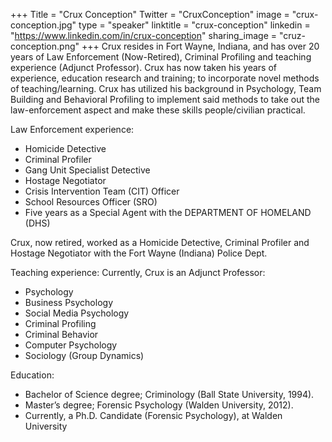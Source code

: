 +++
Title = "Crux Conception"
Twitter = "CruxConception"
image = "crux-conception.jpg"
type = "speaker"
linktitle = "crux-conception"
linkedin = "https://www.linkedin.com/in/crux-conception"
sharing_image = "cruz-conception.png"
+++
Crux resides in Fort Wayne, Indiana, and has over 20 years of Law Enforcement (Now-Retired), Criminal Profiling and teaching experience (Adjunct Professor).  Crux has now taken his years of experience, education research and training; to incorporate novel methods of teaching/learning.  Crux has utilized his background in Psychology, Team Building and Behavioral Profiling to implement said methods to take out the law-enforcement aspect and make these skills people/civilian practical.

Law Enforcement experience:

- Homicide Detective
- Criminal Profiler
- Gang Unit Specialist Detective
- Hostage Negotiator
- Crisis Intervention Team (CIT) Officer
- School Resources Officer (SRO)
- Five years as a Special Agent with the DEPARTMENT OF HOMELAND (DHS)

Crux, now retired, worked as a Homicide Detective, Criminal Profiler and Hostage Negotiator with the Fort Wayne (Indiana) Police Dept.

Teaching experience:
Currently, Crux is an Adjunct Professor:

- Psychology
- Business Psychology
- Social Media Psychology
- Criminal Profiling
- Criminal Behavior
- Computer Psychology
- Sociology (Group Dynamics)

Education:

- Bachelor of Science degree; Criminology (Ball State University, 1994).
- Master’s degree; Forensic Psychology (Walden University, 2012).
- Currently, a Ph.D. Candidate (Forensic Psychology), at Walden University

